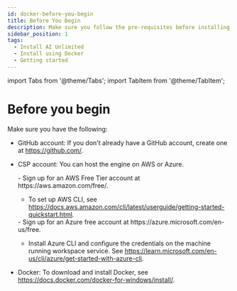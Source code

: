 ```yaml
---
id: docker-before-you-begin
title: Before You Begin
description: Make sure you follow the pre-requisites before installing AI Unlimited.
sidebar_position: 1
tags:
  - Install AI Unlimited
  - Install using Docker
  - Getting started
---
```

import Tabs from '@theme/Tabs';
import TabItem from '@theme/TabItem';

# Before you begin

Make sure you have the following:

- GitHub account: If you don't already have a GitHub account, create one at https://github.com/.
- CSP account: You can host the engine on AWS or Azure. 


  <Tabs>
  <TabItem value="aws" label="AWS" default>
    - Sign up for an AWS Free Tier account at https://aws.amazon.com/free/.
    
    - To set up AWS CLI, see https://docs.aws.amazon.com/cli/latest/userguide/getting-started-quickstart.html.
    
  </TabItem>
  <TabItem value="azure" label="Azure">
   - Sign up for an Azure free account at https://azure.microsoft.com/en-us/free. 
   
   - Install Azure CLI and configure the credentials on the machine running workspace service. See https://learn.microsoft.com/en-us/cli/azure/get-started-with-azure-cli.
  </TabItem>
  </Tabs>

- Docker: To download and install Docker, see https://docs.docker.com/docker-for-windows/install/.
